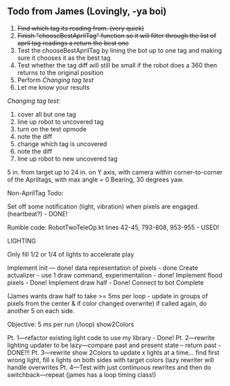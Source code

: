 ## Todo from James (Lovingly, -ya boi)

1. ~~Find which tag its reading from. (very quick)~~
2. ~~Finish "chooseBestAprilTag" function so it will filter through the list of april tag readings a return the best one~~
3. Test the chooseBestAprilTag by lining the bot up to one tag and making sure it chooses it as the best tag
4. Test whether the tag diff will still be small if the robot does a 360 then returns to the original position
5. Perform *Changing tag test*
6. Let me know your results

*Changing tag test:*
1. cover all but one tag
2. line up robot to uncovered tag
3. turn on the test opmode
4. note the diff
5. change which tag is uncovered
6. note the diff
7. line up robot to new uncovered tag

5 in. from target up to 24 in. on Y axis, with camera within corner-to-corner of the Apriltags, with max angle = 0 Bearing, 30 degrees yaw.

Non-AprilTag Todo:

Set off some notification (light, vibration) when pixels are engaged. (heartbeat?) - DONE!

Rumble code: RobotTwoTeleOp.kt lines 42-45, 793-808, 953-955 - USED!

LIGHTING 

Only fill 1/2 or 1/4 of lights to accelerate play

Implement init — done!
data representation of pixels - done
Create actualizer - use 1 draw command, experimentation - done!
Implement flood pixels - Done!
Implement draw half - Done!
Connect to bot 
Complete 

(James wants draw half to take >= 5ms per loop - update in groups of pixels from the center & if color changed overwrite)
if called again, do another 5 on each side.


Objective: 5 ms per run (/loop)  show2Colors

Pt. 1—refactor existing light code to use my library - Done!
Pt. 2—rewrite lighting updater to be lazy—compare past and present state – return past - DONE!!!
Pt. 3—rewrite show 2Colors to update x lights at a time… find first wrong light, fill x lights on both sides with target colors (lazy rewriter will handle overwrites
Pt. 4—Test with just continuous rewrites and then do switchback—repeat
(james has a loop timing class!)

